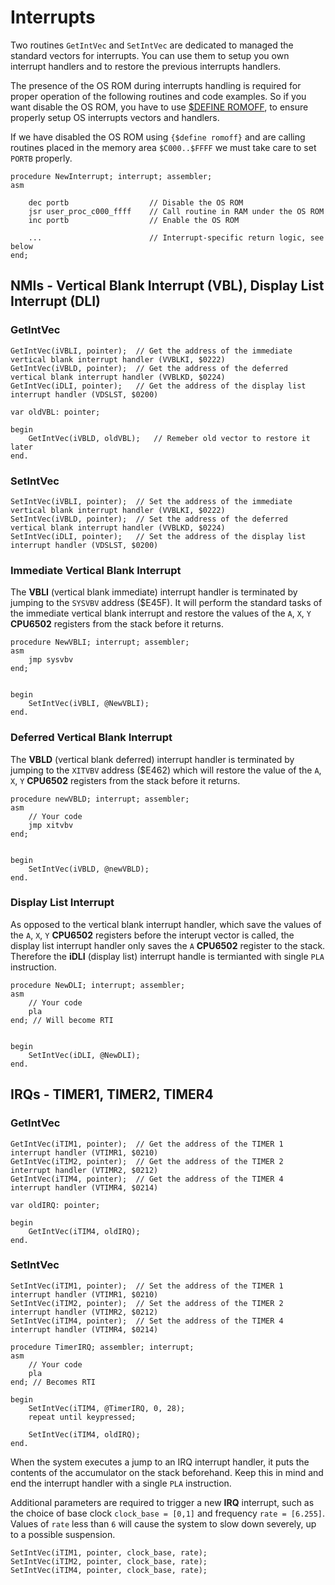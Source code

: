 # Interrupts

Two routines `GetIntVec` and `SetIntVec` are dedicated to managed the standard vectors for interrupts. You can use them to setup you own interrupt handlers and to restore the previous interrupts handlers.

The presence of the OS ROM during interrupts handling is required for proper operation of the following routines and code examples. So if you want disable the OS ROM, you have to use [$DEFINE ROMOFF](syntax/#romoff), to ensure properly setup OS interrupts vectors and handlers.

If we have disabled the OS ROM using `{$define romoff}` and are calling routines placed in the memory area `$C000..$FFFF` we must take care to set `PORTB` properly.

```delphi
procedure NewInterrupt; interrupt; assembler;
asm

    dec portb                  // Disable the OS ROM
    jsr user_proc_c000_ffff    // Call routine in RAM under the OS ROM
    inc portb                  // Enable the OS ROM

    ...                        // Interrupt-specific return logic, see below
end;
```

## NMIs - Vertical Blank Interrupt (VBL), Display List Interrupt (DLI)

### GetIntVec

    GetIntVec(iVBLI, pointer);	// Get the address of the immediate vertical blank interrupt handler (VVBLKI, $0222)
    GetIntVec(iVBLD, pointer);	// Get the address of the deferred vertical blank interrupt handler (VVBLKD, $0224)
    GetIntVec(iDLI, pointer);	// Get the address of the display list interrupt handler (VDSLST, $0200)

```delphi
var oldVBL: pointer;

begin
    GetIntVec(iVBLD, oldVBL);   // Remeber old vector to restore it later
end.
```

### SetIntVec

    SetIntVec(iVBLI, pointer);	// Set the address of the immediate vertical blank interrupt handler (VVBLKI, $0222)
    SetIntVec(iVBLD, pointer);	// Set the address of the deferred vertical blank interrupt handler (VVBLKD, $0224)
    SetIntVec(iDLI, pointer);	// Set the address of the display list interrupt handler (VDSLST, $0200)

### Immediate Vertical Blank Interrupt

The **VBLI** (vertical blank immediate) interrupt handler is terminated by jumping to the `SYSVBV` address ($E45F). It will perform the standard tasks of the immediate vertical blank interrupt and restore the values of the `A`, `X`, `Y` **CPU6502** registers from the stack before it returns.

```delphi
procedure NewVBLI; interrupt; assembler;
asm
    jmp sysvbv
end;


begin
    SetIntVec(iVBLI, @NewVBLI);
end.
```

### Deferred Vertical Blank Interrupt

The **VBLD** (vertical blank deferred) interrupt handler is terminated by jumping to the `XITVBV` address ($E462) which will restore the value of the `A`, `X`, `Y` **CPU6502** registers from the stack before it returns.

```delphi
procedure newVBLD; interrupt; assembler;
asm
    // Your code
    jmp xitvbv
end;


begin
    SetIntVec(iVBLD, @newVBLD);
end.
```

### Display List Interrupt

As opposed to the vertical blank interrupt handler, which save the values of the `A`, `X`, `Y` **CPU6502** registers before the interupt vector is called, the display list interrupt handler only saves the `A` **CPU6502** register to the stack. Therefore the **iDLI** (display list) interrupt handle is termianted with single `PLA` instruction.

```delphi
procedure NewDLI; interrupt; assembler;
asm
    // Your code
    pla
end; // Will become RTI


begin
    SetIntVec(iDLI, @NewDLI);
end.
```


## IRQs - TIMER1, TIMER2, TIMER4

### GetIntVec

    GetIntVec(iTIM1, pointer);	// Get the address of the TIMER 1 interrupt handler (VTIMR1, $0210)
    GetIntVec(iTIM2, pointer);	// Get the address of the TIMER 2 interrupt handler (VTIMR2, $0212)
    GetIntVec(iTIM4, pointer);	// Get the address of the TIMER 4 interrupt handler (VTIMR4, $0214)

```delphi
var oldIRQ: pointer;

begin
    GetIntVec(iTIM4, oldIRQ);
end.
```

### SetIntVec

    SetIntVec(iTIM1, pointer);	// Set the address of the TIMER 1 interrupt handler (VTIMR1, $0210)
    SetIntVec(iTIM2, pointer);	// Set the address of the TIMER 2 interrupt handler (VTIMR2, $0212)
    SetIntVec(iTIM4, pointer);	// Set the address of the TIMER 4 interrupt handler (VTIMR4, $0214)

```delphi
procedure TimerIRQ; assembler; interrupt;
asm
    // Your code
    pla
end; // Becomes RTI

begin
    SetIntVec(iTIM4, @TimerIRQ, 0, 28);
    repeat until keypressed;

    SetIntVec(iTIM4, oldIRQ);
end.
```

When the system executes a jump to an IRQ interrupt handler, it puts the contents of the accumulator on the stack beforehand.
Keep this in mind and end the interrupt handler with a single `PLA` instruction.

Additional parameters are required to trigger a new **IRQ** interrupt, such as the choice of base clock `clock_base = [0,1]` and frequency `rate = [6.255]`.
Values of `rate` less than `6` will cause the system to slow down severely, up to a possible suspension.

    SetIntVec(iTIM1, pointer, clock_base, rate);
    SetIntVec(iTIM2, pointer, clock_base, rate);
    SetIntVec(iTIM4, pointer, clock_base, rate);
